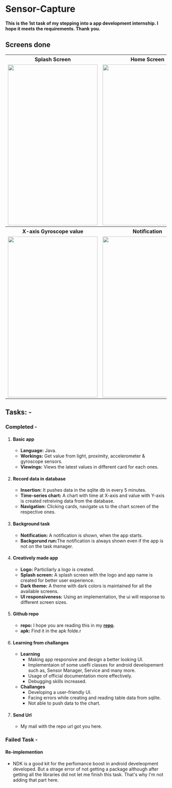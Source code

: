 <h1>Sensor-Capture</h1>
<p><strong>This is the 1st task of my stepping into a app development internship.
I hope it meets the requirements. Thank you. </strong></p>
<h2>Screens done</h2>
<table>
  <tbody>
    <tr>
      <th>Splash Screen</th>
      <th>Home Screen</th>
      <th>Light Sensor</th>
    </tr>
    <tr>
      <td><img src="https://github.com/Neloy-Barman/Sensor-Capture/assets/110896263/9a6701df-55fa-4b28-a59f-1afadf67d5e1" width="280" height="500" /></td>
      <td><img src="https://github.com/Neloy-Barman/Sensor-Capture/assets/110896263/fa29547c-97e9-4872-b454-57a77c61934f" width="280" height="500" /></td>
      <td><img src="https://github.com/Neloy-Barman/Sensor-Capture/assets/110896263/4f4c3d45-fb7e-4054-97a6-cdb6db75c67b" width="280" height="500" /></td>
    </tr>
    <tr>
      <th>X-axis Gyroscope value</th>
      <th>Notification</th>
      <th>Extended notification</th>
    </tr>
    <tr>
      <td><img src="https://github.com/Neloy-Barman/Sensor-Capture/assets/110896263/c4f79d3a-3c18-4c57-9083-ba7c73d7a0ba" width="280" height="500" /></td>
      <td><img src="https://github.com/Neloy-Barman/Sensor-Capture/assets/110896263/e3fd5be4-dae8-4453-879d-936db1a81a71" width="280" height="500" /></td>
      <td><img src="https://github.com/Neloy-Barman/Sensor-Capture/assets/110896263/c7633ee9-896b-460b-a155-01fa0f007562" width="280" height="500" /></td>
    </tr>
  </tbody>
</table>

<h2>Tasks: -</h2>
<h3>Completed -</h3> 
<ol>
  <li>
    <h4>Basic app</h4>
    <ul>
      <li><b>Language:</b> Java.</li>
      <li><b>Workings:</b> Get value from light, proximity, accelerometer & gyroscope sensors.</li>
      <li><b>Viewings:</b> Views the latest values in different card for each ones.</li>
    </ul>
  </li>
  <li>
    <h4>Record data in database</h4>
    <ul>
      <li><b>Insertion:</b> It pushes data in the sqlite db in every 5 minutes.</li>
      <li><b>Time-series chart:</b> A chart with time at X-axis and value with Y-axis is created retreiving data from the database.</li>
      <li><b>Navigation:</b> Clicking cards, navigate us to the chart screen of the respective ones.</li>
    </ul>
  </li>
  <li>
    <h4>Background task</h4>
    <ul>
      <li><b>Notification:</b> A notification is shown, when the app starts.</li>
      <li><b>Backgorund run:</b>The notification is always shown even if the app is not on the task manager.</li>
    </ul>
  </li>
  <li>
    <h4>Creatively made app</h4>
    <ul>
      <li><b>Logo:</b> Particliarly a logo is created.</li>
      <li><b>Splash screen:</b> A splash screen with the logo and app name is created for better user experience.</li>
      <li><b>Dark theme:</b> A theme with dark colors is maintained for all the available screens.</li>
      <li><b>UI responsiveness:</b> Using an implementation, the ui will response to different screen sizes.</li>
    </ul>
  </li>
  <li>
    <h4>Github repo</h4>
    <ul>
      <li><b>repo:</b> I hope you are reading this in my <b><a href="https://github.com/Neloy-Barman/Sensor-Capture">repo</a></b>.</li>
      <li><b>apk:</b> Find it in the apk folde.r</li>
    </ul>
  </li>
  <li>
    <h4>Learning from challanges</h4>
    <ul>
      <li>
           <b>Learning</b>
           <ul>
             <li>Making app responsive and design a better looking UI.</li>
             <li>Implementaion of some usefli classes for android developement such as, Sensor Manager, Service and many more.</li>
             <li>Usage of official documentation more effectively.</li>
             <li>Debugging skills increased. </li>
           </ul>
      </li>
      <li>
           <b>Challanges</b>
           <ul>
             <li>Developing a user-friendly UI.</li>
             <li>Facing errors while creating and reading table data from sqlite.</li>
             <li>Not able to push data to the chart.</li>
           </ul>
      </li>
    </ul>
  </li>
  <li>
    <h4>Send Url</h4>
    <ul>
      <li>My mail with the repo url got you here.</li>
    </ul>
  </li>
</ol>

<h3>Failed Task -</h3>
<h4>Re-implemention</h4>
<ul>
  <li>
    <a>NDK is a good kit for the perfomance boost in android develeopment developed.
     But a strage error of not getting a package although after getting all the libraries did not let me finish this task.
     That's why I'm not adding that part here. </a>
  </li>
</ul>
